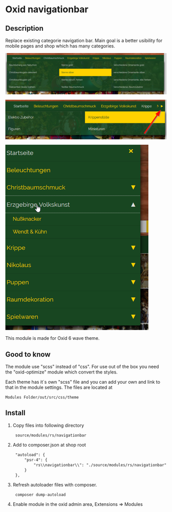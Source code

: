 # Oxid navigationbar

## Description

Replace existing categorie navigation bar. Main goal is a better usibility for mobile pages and shop which has
many categories. 

![](Shop1.png)

![](Shop2.png)

![](Shop3.png)

This module is made for Oxid 6 wave theme.

## Good to know

The module use "scss" instead of "css". For use out of the box you need the "oxid-optimize" module which convert the styles.

Each theme has it´s own "scss" file and you can add your own and link to that in the module settings. The files are located at

    Modules Folder/out/src/css/theme

## Install

1. Copy files into following directory
        
        source/modules/rs/navigationbar
        
2. Add to composer.json at shop root
  
        "autoload": {
            "psr-4": {
                "rs\\navigationbar\\": "./source/modules/rs/navigationbar"
            }
        },

3. Refresh autoloader files with composer.

        composer dump-autoload
        
4. Enable module in the oxid admin area, Extensions => Modules
